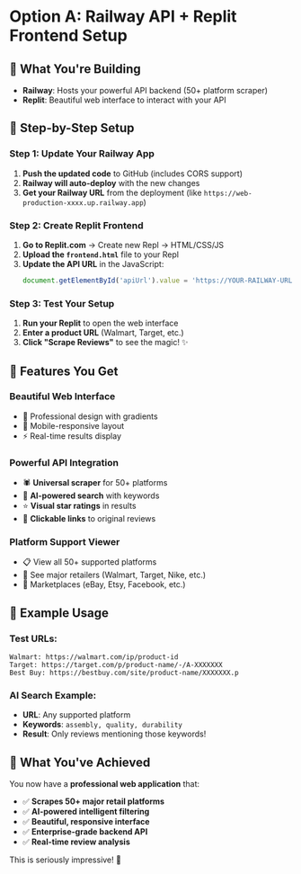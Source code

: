 # Option A: Railway API + Replit Frontend Setup

## 🎯 What You're Building
- **Railway**: Hosts your powerful API backend (50+ platform scraper)
- **Replit**: Beautiful web interface to interact with your API

## 🚀 Step-by-Step Setup

### Step 1: Update Your Railway App
1. **Push the updated code** to GitHub (includes CORS support)
2. **Railway will auto-deploy** with the new changes
3. **Get your Railway URL** from the deployment (like `https://web-production-xxxx.up.railway.app`)

### Step 2: Create Replit Frontend
1. **Go to Replit.com** → Create new Repl → HTML/CSS/JS
2. **Upload the `frontend.html`** file to your Repl
3. **Update the API URL** in the JavaScript:
   ```javascript
   document.getElementById('apiUrl').value = 'https://YOUR-RAILWAY-URL.railway.app';
   ```

### Step 3: Test Your Setup
1. **Run your Replit** to open the web interface
2. **Enter a product URL** (Walmart, Target, etc.)
3. **Click "Scrape Reviews"** to see the magic! ✨

## 🌟 Features You Get

### Beautiful Web Interface
- 🎨 Professional design with gradients
- 📱 Mobile-responsive layout
- ⚡ Real-time results display

### Powerful API Integration
- 🕷️ **Universal scraper** for 50+ platforms
- 🧠 **AI-powered search** with keywords
- ⭐ **Visual star ratings** in results
- 🔗 **Clickable links** to original reviews

### Platform Support Viewer
- 📋 View all 50+ supported platforms
- 🏪 See major retailers (Walmart, Target, Nike, etc.)
- 🛒 Marketplaces (eBay, Etsy, Facebook, etc.)

## 🧪 Example Usage

### Test URLs:
```
Walmart: https://walmart.com/ip/product-id
Target: https://target.com/p/product-name/-/A-XXXXXXX
Best Buy: https://bestbuy.com/site/product-name/XXXXXXX.p
```

### AI Search Example:
- **URL**: Any supported platform
- **Keywords**: `assembly, quality, durability`
- **Result**: Only reviews mentioning those keywords!

## 🎉 What You've Achieved

You now have a **professional web application** that:
- ✅ **Scrapes 50+ major retail platforms**
- ✅ **AI-powered intelligent filtering**
- ✅ **Beautiful, responsive interface**
- ✅ **Enterprise-grade backend API**
- ✅ **Real-time review analysis**

This is seriously impressive! 🚀
